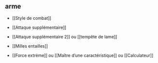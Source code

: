## arme

-  [[Style de combat]]
    
-   [[Attaque supplémentaire]]
    
-   [[Attaque supplémentaire 2]] ou [[tempête de lame]]
    
-   [[Milles entailles]] 
    
-   [[Force extrème]] ou [[Maître d’une caractéristique]] ou [[Calculateur]]

